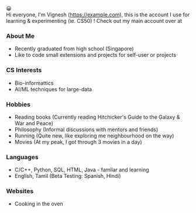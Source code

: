 😀 <br> Hi everyone, I'm Vignesh (https://example.com), this is the account I use for learning & experimenting (ie. CS50) !
Check out my main account over at 

### About Me
 - Recently graduated from high school (Singapore)
 - Like to code small extensions and projects for self-user or projects

### CS Interests
  - Bio-informattics
  - AI/ML techniques for large-data

### Hobbies
  - Reading books (Currently reading Hitchicker's Guide to the Galaxy & War and Peace)
  - Philosophy (Informal discussions with mentors and friends)
  - Running (Quite new, like exploring me neighbourhood on the way)
  - Movies (At my peak, I got through 3 movies in a day)

### Languages
  - C/C++, Python, SQL, HTML, Java - familar and learning
  - English, Tamil (Beta Testing: Spanish, Hindi)

### Websites
  - Cooking in the oven
